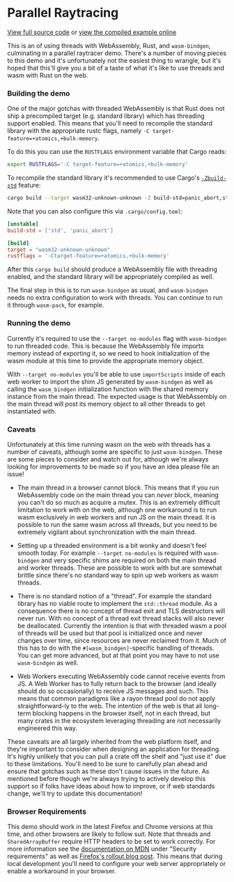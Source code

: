 # Parallel Raytracing

[View full source code][code] or [view the compiled example online][online]

[online]: https://wasm-bindgen.netlify.app/exbuild/raytrace-parallel/
[code]: https://github.com/rustwasm/wasm-bindgen/tree/master/examples/raytrace-parallel

This is an of using threads with WebAssembly, Rust, and `wasm-bindgen`,
culminating in a parallel raytracer demo. There's a number of moving pieces to
this demo and it's unfortunately not the easiest thing to wrangle, but it's
hoped that this'll give you a bit of a taste of what it's like to use threads
and wasm with Rust on the web.

### Building the demo

One of the major gotchas with threaded WebAssembly is that Rust does not ship a
precompiled target (e.g. standard library) which has threading support enabled.
This means that you'll need to recompile the standard library with the
appropriate rustc flags, namely `-C target-feature=+atomics,+bulk-memory`.

To do this you can use the `RUSTFLAGS` environment variable that Cargo reads:

```sh
export RUSTFLAGS='-C target-feature=+atomics,+bulk-memory'
```

To recompile the standard library it's recommended to use Cargo's
[`-Zbuild-std`](https://doc.rust-lang.org/nightly/cargo/reference/unstable.html#build-std)
feature:

```sh
cargo build --target wasm32-unknown-unknown -Z build-std=panic_abort,std
```

Note that you can also configure this via `.cargo/config.toml`:

```toml
[unstable]
build-std = ['std', 'panic_abort']

[build]
target = "wasm32-unknown-unknown"
rustflags = '-Ctarget-feature=+atomics,+bulk-memory'
```

After this `cargo build` should produce a WebAssembly file with threading
enabled, and the standard library will be appropriately compiled as well.

The final step in this is to run `wasm-bindgen` as usual, and `wasm-bindgen`
needs no extra configuration to work with threads. You can continue to run it
through `wasm-pack`, for example.

### Running the demo

Currently it's required to use the `--target no-modules` flag with
`wasm-bindgen` to run threaded code. This is because the WebAssembly file
imports memory instead of exporting it, so we need to hook initialization of the
wasm module at this time to provide the appropriate memory object.

With `--target no-modules` you'll be able to use `importScripts` inside of each
web worker to import the shim JS generated by `wasm-bindgen` as well as calling
the `wasm_bindgen` initialization function with the shared memory instance from
the main thread. The expected usage is that WebAssembly on the main thread will
post its memory object to all other threads to get instantiated with.

### Caveats

Unfortunately at this time running wasm on the web with threads has a number of
caveats, although some are specific to just `wasm-bindgen`. These are some
pieces to consider and watch out for, although we're always looking for
improvements to be made so if you have an idea please file an issue!

* The main thread in a browser cannot block. This means that if you run
  WebAssembly code on the main thread you can *never* block, meaning you can't
  do so much as acquire a mutex. This is an extremely difficult limitation to
  work with on the web, although one workaround is to run wasm exclusively in
  web workers and run JS on the main thread. It is possible to run the same wasm
  across all threads, but you need to be extremely vigilant about
  synchronization with the main thread.

* Setting up a threaded environment is a bit wonky and doesn't feel smooth
  today. For example `--target no-modules` is required with `wasm-bindgen` and
  very specific shims are required on both the main thread and worker threads.
  These are possible to work with but are somewhat brittle since there's no
  standard way to spin up web workers as wasm threads.

* There is no standard notion of a "thread". For example the standard library
  has no viable route to implement the `std::thread` module. As a consequence
  there is no concept of thread exit and TLS destructors will never run. With no
  concept of a thread exit thread stacks will also never be deallocated.
  Currently the intention is that with threaded wasm a pool of threads will be
  used but that pool is initialized once and never changes over time, since
  resources are never reclaimed from it. Much of this has to do with the
  `#[wasm_bindgen]`-specific handling of threads. You can get more advanced, but
  at that point you may have to not use `wasm-bindgen` as well.

* Web Workers executing WebAssembly code cannot receive events from JS. A Web
  Worker has to fully return back to the browser (and ideally should do so
  occasionally) to receive JS messages and such. This means that common
  paradigms like a rayon thread pool do not apply straightforward-ly to the web.
  The intention of the web is that all long-term blocking happens in the browser
  itself, not in each thread, but many crates in the ecosystem leveraging
  threading are not necessarily engineered this way.

These caveats are all largely inherited from the web platform itself, and
they're important to consider when designing an application for threading. It's
highly unlikely that you can pull a crate off the shelf and "just use it" due to
these limitations. You'll need to be sure to carefully plan ahead and ensure
that gotchas such as these don't cause issues in the future. As mentioned before
though we're always trying to actively develop this support so if folks have
ideas about how to improve, or if web standards change, we'll try to update this
documentation!

### Browser Requirements

This demo should work in the latest Firefox and Chrome versions at this time,
and other browsers are likely to follow suit. Note that threads and
`SharedArrayBuffer` require HTTP headers to be set to work correctly. For more
information see the [documentation on
MDN](https://developer.mozilla.org/en-US/docs/Web/JavaScript/Reference/Global_Objects/SharedArrayBuffer)
under "Security requirements" as well as [Firefox's rollout blog
post](https://hacks.mozilla.org/2020/07/safely-reviving-shared-memory/). This
means that during local development you'll need to configure your web server
appropriately or enable a workaround in your browser.
